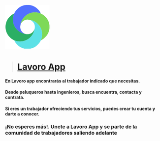    ![Logo](src/logo.png)

  ># [Lavoro App](https://lavoroapp.vercel.app/)

  #### En **Lavoro app** encontrarás al trabajador indicado que necesitas. 
  #### Desde peluqueros hasta ingenieros, busca encuentra, contacta y contrata.
  #### Si eres un trabajador ofreciendo tus servicios, puedes crear tu cuenta y darte a conocer.
  
  ### ¡No esperes más!. Unete a **Lavoro App** y se parte de la comunidad de trabajadores saliendo adelante
